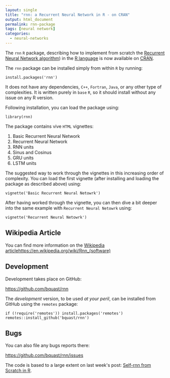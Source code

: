 ```yaml
---
layout: single
title: "rnn: a Recurrent Neural Network in R - on CRAN"
output: html_document
permalink: rnn-package
tags: [neural network]
categories:
  - neural-networks
---
```



The `rnn` `R` package, describing how to implement from scratch the [Recurrent Neural Network algorithm](https://en.m.wikipedia.org/wiki/Recurrent_neural_network)) in the [R language](https://en.m.wikipedia.org/wiki/R_(programming_language)) is now available on [CRAN](https://cran.r-project.org/package=rnn).

The `rnn` package can be installed simply from within `R` by running:
```
install.packages('rnn')
```

It does not have any dependencies, `C++`, `Fortran`, `Java`, or any other type of complexities. It is written purely in `base` `R`, so it should install without any issue on any R version.

Following installation, you can load the package using:
```
library(rnn)
```

The package contains vive `HTML` vignettes: 

 1. Basic Recurrent Neural Network
 2. Recurrent Neural Network
 3. RNN units
 4. Sinus and Cosinus
 5. GRU units
 6. LSTM units


The suggested way to work through the vignettes in this increasing order of complexity. You can load the first vignette (after installing and loading the package as described above) using:
```
vignette('Basic Recurrent Neural Netowrk')
```

After having worked through the vignette, you can then dive a bit deeper into the same example with `Recurrent Neural Netowrk` using:

```
vignette('Recurrent Neural Netowrk')
```

## Wikipedia Article
You can find more information on the [Wikipedia article]()https://en.wikipedia.org/wiki/Rnn_(software)

## Development
Development takes place on GitHub:

<https://github.com/bquast/rnn>

The *development* version, to be used *at your peril*, can be installed from GitHub using the `remotes` package:

```
if (!require('remotes')) install.packages('remotes')
remotes::install_github('bquast/rnn')
```

## Bugs
You can also file any bugs reports there:

<https://github.com/bquast/rnn/issues>

The code is based to a large extent on last week's post: [Self-rnn from Scratch in R](/rnn-in-R).

